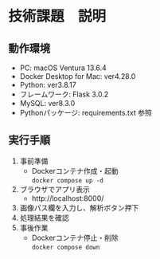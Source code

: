 # 技術課題　説明

## 動作環境
- PC: macOS Ventura 13.6.4
- Docker Desktop for Mac: ver4.28.0
- Python: ver3.8.17
- フレームワーク: Flask 3.0.2
- MySQL: ver8.3.0
- Pythonパッケージ: requirements.txt 参照

## 実行手順
1. 事前準備
   - Dockerコンテナ作成・起動  
      ```docker compose up -d```
2. ブラウザでアプリ表示
   - http://localhost:8000/
3. 画像パス欄を入力し、解析ボタン押下
4. 処理結果を確認
5. 事後作業
   - Dockerコンテナ停止・削除  
     ```docker compose down```
